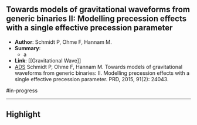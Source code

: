 ## Towards models of gravitational waveforms from generic binaries II: Modelling precession effects with a single effective precession parameter

- **Author**: Schmidt P, Ohme F, Hannam M.
- **Summary**:
	- a
- **Link**: [[Gravitational Wave]]
- [ADS](https://ui.adsabs.harvard.edu/abs/2015PhRvD..91b4043S) Schmidt P, Ohme F, Hannam M. Towards models of gravitational waveforms from generic binaries: II. Modelling precession effects with a single effective precession parameter. PRD, 2015, 91(2): 24043.

#in-progress 
___

## Highlight